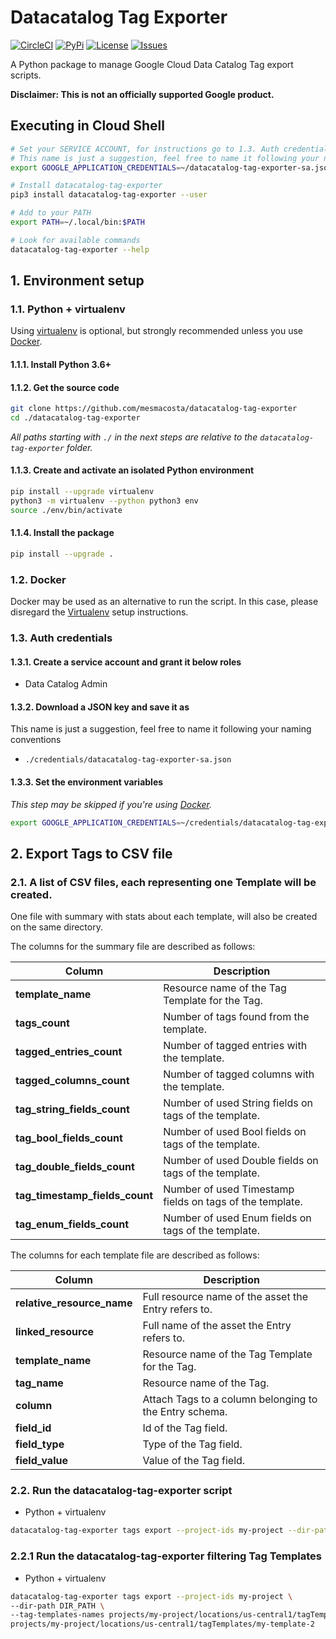 # Datacatalog Tag Exporter

[![CircleCI][1]][2] [![PyPi][4]][5] [![License][6]][6] [![Issues][7]][8]

A Python package to manage Google Cloud Data Catalog Tag export scripts.

**Disclaimer: This is not an officially supported Google product.**

## Executing in Cloud Shell
````bash
# Set your SERVICE ACCOUNT, for instructions go to 1.3. Auth credentials
# This name is just a suggestion, feel free to name it following your naming conventions
export GOOGLE_APPLICATION_CREDENTIALS=~/datacatalog-tag-exporter-sa.json

# Install datacatalog-tag-exporter 
pip3 install datacatalog-tag-exporter --user

# Add to your PATH
export PATH=~/.local/bin:$PATH

# Look for available commands
datacatalog-tag-exporter --help
````

## 1. Environment setup

### 1.1. Python + virtualenv

Using [virtualenv][3] is optional, but strongly recommended unless you use [Docker](#12-docker).

#### 1.1.1. Install Python 3.6+

#### 1.1.2. Get the source code
```bash
git clone https://github.com/mesmacosta/datacatalog-tag-exporter
cd ./datacatalog-tag-exporter
```

_All paths starting with `./` in the next steps are relative to the `datacatalog-tag-exporter`
folder._

#### 1.1.3. Create and activate an isolated Python environment

```bash
pip install --upgrade virtualenv
python3 -m virtualenv --python python3 env
source ./env/bin/activate
```

#### 1.1.4. Install the package

```bash
pip install --upgrade .
```

### 1.2. Docker

Docker may be used as an alternative to run the script. In this case, please disregard the
[Virtualenv](#11-python--virtualenv) setup instructions.

### 1.3. Auth credentials

#### 1.3.1. Create a service account and grant it below roles

- Data Catalog Admin

#### 1.3.2. Download a JSON key and save it as
This name is just a suggestion, feel free to name it following your naming conventions
- `./credentials/datacatalog-tag-exporter-sa.json`

#### 1.3.3. Set the environment variables

_This step may be skipped if you're using [Docker](#12-docker)._

```bash
export GOOGLE_APPLICATION_CREDENTIALS=~/credentials/datacatalog-tag-exporter-sa.json
```

## 2. Export Tags to CSV file

### 2.1. A list of CSV files, each representing one Template will be created.
One file with summary with stats about each template, will also be created on the same directory.

The columns for the summary file are described as follows:

| Column                         | Description                                              | 
| ---                            | ---                                                      | 
| **template_name**              | Resource name of the Tag Template for the Tag.           | 
| **tags_count**                 | Number of tags found from the template.                  | 
| **tagged_entries_count**       | Number of tagged entries with the template.              | 
| **tagged_columns_count**       | Number of tagged columns with the template.              | 
| **tag_string_fields_count**    | Number of used String fields on tags of the template.    | 
| **tag_bool_fields_count**      | Number of used Bool fields on tags of the template.      | 
| **tag_double_fields_count**    | Number of used Double fields on tags of the template.    | 
| **tag_timestamp_fields_count** | Number of used Timestamp fields on tags of the template. | 
| **tag_enum_fields_count**      | Number of used Enum fields on tags of the template.      | 

The columns for each template file are described as follows:

| Column                     | Description                                            | 
| ---                        | ---                                                    |
| **relative_resource_name** | Full resource name of the asset the Entry refers to.   |
| **linked_resource**        | Full name of the asset the Entry refers to.            |
| **template_name**          | Resource name of the Tag Template for the Tag.         | 
| **tag_name**               | Resource name of the Tag.                              |
| **column**                 | Attach Tags to a column belonging to the Entry schema. |
| **field_id**               | Id of the Tag field.                                   |
| **field_type**             | Type of the Tag field.                                 | 
| **field_value**            | Value of the Tag field.                                | 

### 2.2. Run the datacatalog-tag-exporter script

- Python + virtualenv

```bash
datacatalog-tag-exporter tags export --project-ids my-project --dir-path DIR_PATH
```

### 2.2.1 Run the datacatalog-tag-exporter filtering Tag Templates

- Python + virtualenv

```bash
datacatalog-tag-exporter tags export --project-ids my-project \
--dir-path DIR_PATH \
--tag-templates-names projects/my-project/locations/us-central1/tagTemplates/my-template,\
projects/my-project/locations/us-central1/tagTemplates/my-template-2 

```

[1]: https://circleci.com/gh/mesmacosta/datacatalog-tag-exporter.svg?style=svg
[2]: https://circleci.com/gh/mesmacosta/datacatalog-tag-exporter
[3]: https://virtualenv.pypa.io/en/latest/
[4]: https://img.shields.io/pypi/v/datacatalog-tag-exporter.svg?force_cache=true
[5]: https://pypi.org/project/datacatalog-tag-exporter/
[6]: https://img.shields.io/github/license/mesmacosta/datacatalog-tag-exporter.svg
[7]: https://img.shields.io/github/issues/mesmacosta/datacatalog-tag-exporter.svg
[8]: https://github.com/mesmacosta/datacatalog-tag-exporter/issues

